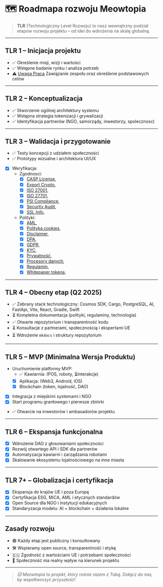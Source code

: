 # 🗺️ Roadmapa rozwoju Meowtopia

> **TLR** (Technologiczny Level Rozwoju) to nasz wewnętrzny podział etapów rozwoju projektu – od idei do wdrożenia na skalę globalną.

---

## TLR 1 – Inicjacja projektu

- ✅ Określenie misji, wizji i wartości
- ✅ Wstępne badanie rynku i analiza potrzeb
- ⚠️ [Uwaga Praca](job) Zawiązanie zespołu oraz określenie podstawowych celów

---

## TLR 2 – Konceptualizacja

- ✅ Stworzenie ogólnej architektury systemu
- ✅ Wstępna strategia tokenizacji i grywalizacji
- ✅ Identyfikacja partnerów (NGO, samorządy, inwestorzy, spolecznosc)

---

## TLR 3 – Walidacja i przygotowanie

- ✅ Testy koncepcji z udziałem społeczności
- ✅ Prototypy wizualne i architektura UI/UX
- [x] Weryfikacja:
  - Zgodnosci:
    - [x] [CASP License](casp-license),
    - [x] [Export Crypto](export-crypto),
    - [x] [ISO 27001](iso-27001),
    - [x] [ISO 27701](iso-27701),
    - [x] [PSI Compliance](pci-compliance),
    - [x] [Security Audit](security-audit),
    - [x] [SSL Info](ssl-info),
  - Polityki:
    - [x] [AML](aml),
    - [x] [Polityka cookies](cookies-consent),
    - [x] [Disclaimer](disclaimer),
    - [x] [DPA](dpa),
    - [x] [GDPR](gdpr-impact),
    - [x] [KYC](kyc),
    - [x] [Prywatność](privacy),
    - [x] [Procesory danych](processors-list),
    - [x] [Regulamin](terms),
    - [x] [Whitepaper tokena](token-whitepaper),

---

## TLR 4 – Obecny etap (Q2 2025)

- ✅ Zebrany stack technologiczny: Cosmos SDK, Cargo, PostgreSQL, AI, FastApi, Vite, React, Gradle, Swift
- ⏳ Kompletna dokumentacja (polityki, regulaminy, technologia)
- ✅ Otwarte repozytorium i transparentność kodu
- ⏳ Konsultacje z partnerami, społecznością i ekspertami UE
- ⏳ Wdrożenie `mkdocs` i struktury repozytorium

---

## TLR 5 – MVP (Minimalna Wersja Produktu)

- Uruchomienie platformy MVP:
  - ✅ Kawiarnia: (POS, roboty, ⏳interakcje)
  - [x] Aplikacja: (Web3, Android, iOS)
  - [x] Blockchain (token, lojalność, DAO)
- [x] Integracja z miejskimi systemami i NGO
- [x] Start programu grantowego i pierwsze zbiórki
- ✅ Otwarcie na inwestorów i ambasadorów projektu

---

## TLR 6 – Ekspansja funkcjonalna

- [x] Wdrożenie DAO z głosowaniami społeczności
- [x] Rozwój otwartego API i SDK dla partnerów
- [x] Automatyzacja kawiarni i zarządzania robotami
- [x] Skalowanie ekosystemu lojalnościowego na inne miasta

---

## TLR 7+ – Globalizacja i certyfikacja

- [x] Ekspansja do krajów UE i poza Europę
- [x] Certyfikacja ESG, MiCA, AML i etycznych standardów
- [x] Open Source dla NGO i instytucji edukacyjnych
- [x] Standaryzacja modelu: AI + blockchain + działania lokalne

---

## Zasady rozwoju

- 🟢 Każdy etap jest publiczny i konsultowany
- 🛠️ Wspieramy open source, transparentność i etykę
- 🇪🇺 Zgodność z wartościami UE i potrzebami społeczności
- 🧩 Społeczność ma realny wpływ na kierunek projektu

---

> _🐱 Meowtopia to projekt, który rośnie razem z Tobą. Dołącz do nas, by współtworzyć przyszłość!_
